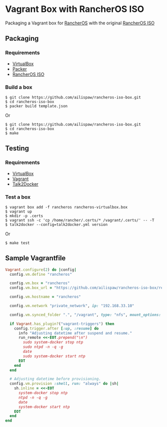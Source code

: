 # Vagrant Box with RancherOS ISO

Packaging a Vagrant box for [RancherOS](https://github.com/rancherio/os) with the original [RancherOS ISO](https://github.com/rancherio/os/releases)

## Packaging

### Requirements

- [VirtualBox](https://www.virtualbox.org/)
- [Packer](https://packer.io/)
- [RancherOS ISO](https://github.com/rancherio/os/releases)

### Build a box

```
$ git clone https://github.com/ailispaw/rancheros-iso-box.git
$ cd rancheros-iso-box
$ packer build template.json
```

Or

```
$ git clone https://github.com/ailispaw/rancheros-iso-box.git
$ cd rancheros-iso-box
$ make
```

## Testing

### Requirements

- [VirtualBox](https://www.virtualbox.org/)
- [Vagrant](https://www.vagrantup.com/)
- [Talk2Docker](https://github.com/ailispaw/talk2docker)

### Test a box

```
$ vagrant box add -f rancheros rancheros-virtualbox.box
$ vagrant up
$ mkdir -p .certs
$ vagrant ssh -c 'cp /home/rancher/.certs/* /vagrant/.certs/' -- -T
$ talk2docker --config=talk2docker.yml version
```

Or

```
$ make test
```

## Sample Vagrantfile

```ruby
Vagrant.configure(2) do |config|
  config.vm.define "rancheros"

  config.vm.box = "rancheros"
  config.vm.box_url = "https://github.com/ailispaw/rancheros-iso-box/releases/download/v0.4.1/rancheros-virtualbox.box"

  config.vm.hostname = "rancheros"

  config.vm.network "private_network", ip: "192.168.33.10"

  config.vm.synced_folder ".", "/vagrant", type: "nfs", mount_options: ["nolock", "vers=3", "udp"]

  if Vagrant.has_plugin?("vagrant-triggers") then
    config.trigger.after [:up, :resume] do
      info "Adjusting datetime after suspend and resume."
      run_remote <<-EOT.prepend("\n")
        sudo system-docker stop ntp
        sudo ntpd -n -q -g
        date
        sudo system-docker start ntp
      EOT
    end
  end

  # Adjusting datetime before provisioning.
  config.vm.provision :shell, run: "always" do |sh|
    sh.inline = <<-EOT
      system-docker stop ntp
      ntpd -n -q -g
      date
      system-docker start ntp
    EOT
  end
end
```
